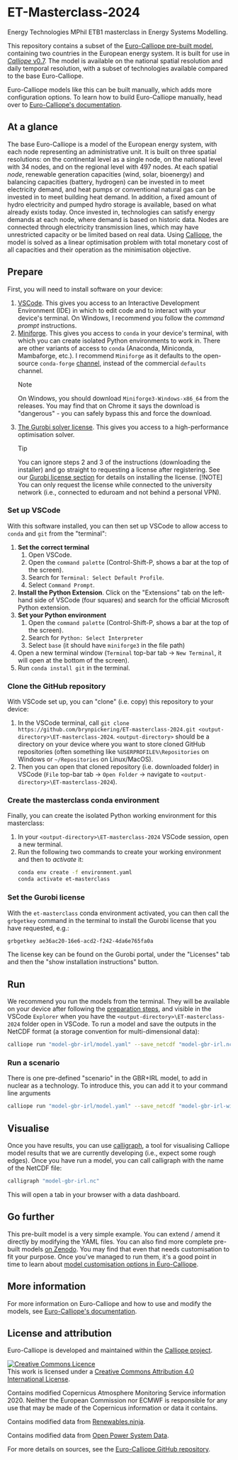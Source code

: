 # ET-Masterclass-2024

Energy Technologies MPhil ETB1 masterclass in Energy Systems Modelling.

This repository contains a subset of the [Euro-Calliope pre-built model](https://euro-calliope.readthedocs.io), containing two countries in the European energy system.
It is built for use in [_Calliope_ v0.7](https://calliope.readthedocs.io/en/latest/).
The model is available on the national spatial resolution and daily temporal resolution, with a subset of technologies available compared to the base Euro-Calliope.

Euro-Calliope models like this can be built manually, which adds more configuration options.
To learn how to build Euro-Calliope manually, head over to [Euro-Calliope's documentation](https://euro-calliope.readthedocs.io).

## At a glance

The base Euro-Calliope is a model of the European energy system, with each node representing an administrative unit.
It is built on three spatial resolutions: on the continental level as a single node, on the national level with 34 nodes, and on the regional level with 497 nodes.
At each spatial _node_, renewable generation capacities (wind, solar, bioenergy) and balancing capacities (battery, hydrogen) can be invested in to meet electricity demand, and heat pumps or conventional natural gas can be invested in to meet building heat demand.
In addition, a fixed amount of hydro electricity and pumped hydro storage is available, based on what already exists today.
Once invested in, technologies can satisfy energy demands at each node, where demand is based on historic data.
Nodes are connected through electricity transmission lines, which may have unrestricted capacity or be limited based on real data.
Using [Calliope](https://www.callio.pe), the model is solved as a linear optimisation problem with total monetary cost of all capacities and their operation as the minimisation objective.

## Prepare

First, you will need to install software on your device:

1. [VSCode](https://code.visualstudio.com/download).
This gives you access to an Interactive Development Environment (IDE) in which to edit code and to interact with your device's terminal.
On Windows, I recommend you follow the _command prompt_ instructions.
1. [Miniforge](https://github.com/conda-forge/miniforge?tab=readme-ov-file#download).
This gives you access to `conda` in your device's terminal, with which you can create isolated Python environments to work in.
There are other variants of access to `conda` (Anaconda, Miniconda, Mambaforge, etc.).
I recommend `Miniforge` as it defaults to the open-source `conda-forge` [channel](https://docs.conda.io/projects/conda/en/latest/user-guide/tasks/manage-channels.html), instead of the commercial `defaults` channel.
    > [!NOTE]
    > On Windows, you should download `Miniforge3-Windows-x86_64` from the releases.
    > You may find that on Chrome it says the download is "dangerous" - you can safely bypass this and force the download.
1. [The Gurobi solver license](https://www.gurobi.com/features/academic-named-user-license/).
This gives you access to a high-performance optimisation solver.
    > [!TIP]
    > You can ignore steps 2 and 3 of the instructions (downloading the installer) and go straight to requesting a license after registering.
    > See our [Gurobi license section](#set-the-gurobi-license) for details on installing the license.
    > [!NOTE]
    > You can only request the license while connected to the university network (i.e., connected to eduroam and not behind a personal VPN).

### Set up VSCode

With this software installed, you can then set up VSCode to allow access to `conda` and `git` from the "terminal":

1. **Set the correct terminal**
    1. Open VSCode.
    1. Open the `command palette` (Control-Shift-P, shows a bar at the top of the screen).
    1. Search for `Terminal: Select Default Profile`.
    1. Select `Command Prompt`.
1. **Install the Python Extension**.
Click on the "Extensions" tab on the left-hand side of VSCode (four squares) and search for the official Microsoft Python extension.
1. **Set your Python environment**
    1. Open the `command palette` (Control-Shift-P, shows a bar at the top of the screen).
    1. Search for `Python: Select Interpreter`
    1. Select `base` (it should have `miniforge3` in the file path)
1. Open a new terminal window (`Terminal` top-bar tab -> `New Terminal`, it will open at the bottom of the screen).
1. Run `conda install git` in the terminal.

### Clone the GitHub repository

With VSCode set up, you can "clone" (i.e. copy) this repository to your device:

1. In the VSCode terminal, call `git clone https://github.com/brynpickering/ET-masterclass-2024.git <output-directory>\ET-masterclass-2024`.
`<output-directory>` should be a directory on your device where you want to store cloned GitHub repositories (often something like `%USERPROFILE%\Repositories` on Windows or `~/Repositories` on Linux/MacOS).
1. Then you can open that cloned repository (i.e. downloaded folder) in VSCode (`File` top-bar tab -> `Open Folder` -> navigate to `<output-directory>\ET-masterclass-2024`).

### Create the masterclass conda environment

Finally, you can create the isolated Python working environment for this masterclass:

1. In your `<output-directory>\ET-masterclass-2024` VSCode session, open a new terminal.
1. Run the following two commands to create your working environment and then to _activate_ it:
    ```bash
    conda env create -f environment.yaml
    conda activate et-masterclass
    ```

### Set the Gurobi license

With the `et-masterclass` conda environment activated, you can then call the `grbgetkey` command in the terminal to install the Gurobi license that you have requested, e.g.:

```bash
grbgetkey ae36ac20-16e6-acd2-f242-4da6e765fa0a
```

The license key can be found on the Gurobi portal, under the "Licenses" tab and then the "show installation instructions" button.

## Run

We recommend you run the models from the terminal.
They will be available on your device after following the [preparation steps](#prepare), and visible in the VSCode `Explorer` when you have the `<output-directory>\ET-masterclass-2024` folder open in VSCode.
To run a model and save the outputs in the NetCDF format (a storage convention for multi-dimensional data):

```sh
calliope run "model-gbr-irl/model.yaml" --save_netcdf "model-gbr-irl.nc"
```

### Run a scenario

There is one pre-defined "scenario" in the GBR+IRL model, to add in nuclear as a technology.
To introduce this, you can add it to your command line arguments

```sh
calliope run "model-gbr-irl/model.yaml" --save_netcdf "model-gbr-irl-with-nuclear.nc" --scenario add_nuclear
```

## Visualise

Once you have results, you can use [calligraph](https://github.com/calliope-project/calligraph), a tool for visualising Calliope model results that we are currently developing (i.e., expect some rough edges).
Once you have run a model, you can call calligraph with the name of the NetCDF file:

```sh
calligraph "model-gbr-irl.nc"
```

This will open a tab in your browser with a data dashboard.

## Go further

This pre-built model is a very simple example.
You can extend / amend it directly by modifying the YAML files.
You can also find more complete pre-built models [on Zenodo](https://zenodo.org/record/3949553).
You may find that even that needs customisation to fit your purpose.
Once you've managed to run them, it's a good point in time to learn about [model customisation options in Euro-Calliope](https://euro-calliope.readthedocs.io/en/latest/model/customisation/).

## More information

For more information on Euro-Calliope and how to use and modify the models, see [Euro-Calliope's documentation](https://euro-calliope.readthedocs.io).

## License and attribution

Euro-Calliope is developed and maintained within the [Calliope project](https://www.callio.pe).

<a rel="license" href="http://creativecommons.org/licenses/by/4.0/"><img alt="Creative Commons Licence" style="border-width:0" src="https://i.creativecommons.org/l/by/4.0/88x31.png" /></a><br />This work is licensed under a <a rel="license" href="http://creativecommons.org/licenses/by/4.0/">Creative Commons Attribution 4.0 International License</a>.

Contains modified Copernicus Atmosphere Monitoring Service information 2020.
Neither the European Commission nor ECMWF is responsible for any use that may be made of the Copernicus information or data it contains.

Contains modified data from [Renewables.ninja](https://www.renewables.ninja/).

Contains modified data from [Open Power System Data](https://open-power-system-data.org).

For more details on sources, see the [Euro-Calliope GitHub repository](https://github.com/calliope-project/euro-calliope/tree/e9cb908a5b4c6274148a16b59e5dd0b412aaf560).